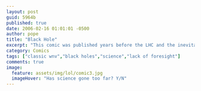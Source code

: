 ```yaml
---
layout: post
guid: 5964b
published: true
date: 2006-02-16 01:01:01 -0500
author: pope
title: "Black Hole"
excerpt: "This comic was published years before the LHC and the inevitable doom it will be bringing to us all became common knowledge. Just think about that for a minute. I think Scott might be an oracle."
category: Comics
tags: ["classic wnv","black holes","science","lack of foresight"]
comments: true 
image:
  feature: assets/img/lol/comic3.jpg
  imageHover: "Has science gone too far? Y/N"
---
```


